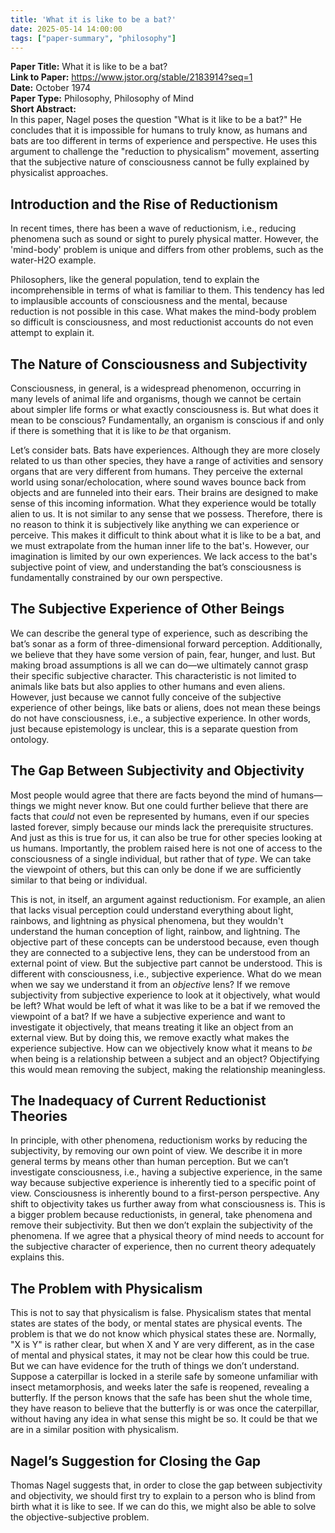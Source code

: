 ```yaml
---
title: 'What it is like to be a bat?'
date: 2025-05-14 14:00:00
tags: ["paper-summary", "philosophy"]
---
```


**Paper Title:** What it is like to be a bat?  
**Link to Paper:** https://www.jstor.org/stable/2183914?seq=1  
**Date:** October 1974  
**Paper Type:** Philosophy, Philosophy of Mind  
**Short Abstract:**  
In this paper, Nagel poses the question "What is it like to be a bat?" He concludes that it is impossible for humans to truly know, as humans and bats are too different in terms of experience and perspective. He uses this argument to challenge the "reduction to physicalism" movement, asserting that the subjective nature of consciousness cannot be fully explained by physicalist approaches.

## Introduction and the Rise of Reductionism

In recent times, there has been a wave of reductionism, i.e., reducing phenomena such as sound or sight to purely physical matter. However, the 'mind-body' problem is unique and differs from other problems, such as the water-H2O example.

Philosophers, like the general population, tend to explain the incomprehensible in terms of what is familiar to them. This tendency has led to implausible accounts of consciousness and the mental, because reduction is not possible in this case. What makes the mind-body problem so difficult is consciousness, and most reductionist accounts do not even attempt to explain it.

## The Nature of Consciousness and Subjectivity

Consciousness, in general, is a widespread phenomenon, occurring in many levels of animal life and organisms, though we cannot be certain about simpler life forms or what exactly consciousness is. But what does it mean to be conscious? Fundamentally, an organism is conscious if and only if there is something that it is like to *be* that organism.

Let’s consider bats. Bats have experiences. Although they are more closely related to us than other species, they have a range of activities and sensory organs that are very different from humans. They perceive the external world using sonar/echolocation, where sound waves bounce back from objects and are funneled into their ears. Their brains are designed to make sense of this incoming information. What they experience would be totally alien to us. It is not similar to any sense that we possess. Therefore, there is no reason to think it is subjectively like anything we can experience or perceive. This makes it difficult to think about what it is like to be a bat, and we must extrapolate from the human inner life to the bat's. However, our imagination is limited by our own experiences. We lack access to the bat's subjective point of view, and understanding the bat’s consciousness is fundamentally constrained by our own perspective.

## The Subjective Experience of Other Beings

We can describe the general type of experience, such as describing the bat’s sonar as a form of three-dimensional forward perception. Additionally, we believe that they have some version of pain, fear, hunger, and lust. But making broad assumptions is all we can do—we ultimately cannot grasp their specific subjective character. This characteristic is not limited to animals like bats but also applies to other humans and even aliens. However, just because we cannot fully conceive of the subjective experience of other beings, like bats or aliens, does not mean these beings do not have consciousness, i.e., a subjective experience. In other words, just because epistemology is unclear, this is a separate question from ontology.

## The Gap Between Subjectivity and Objectivity

Most people would agree that there are facts beyond the mind of humans—things we might never know. But one could further believe that there are facts that *could* not even be represented by humans, even if our species lasted forever, simply because our minds lack the prerequisite structures. And just as this is true for us, it can also be true for other species looking at us humans. Importantly, the problem raised here is not one of access to the consciousness of a single individual, but rather that of *type*. We can take the viewpoint of others, but this can only be done if we are sufficiently similar to that being or individual.

This is not, in itself, an argument against reductionism. For example, an alien that lacks visual perception could understand everything about light, rainbows, and lightning as physical phenomena, but they wouldn't understand the human conception of light, rainbow, and lightning. The objective part of these concepts can be understood because, even though they are connected to a subjective lens, they can be understood from an external point of view. But the subjective part cannot be understood. This is different with consciousness, i.e., subjective experience. What do we mean when we say we understand it from an *objective* lens? If we remove subjectivity from subjective experience to look at it objectively, what would be left? What would be left of what it was like to be a bat if we removed the viewpoint of a bat? If we have a subjective experience and want to investigate it objectively, that means treating it like an object from an external view. But by doing this, we remove exactly what makes the experience subjective. How can we objectively know what it means to *be* when being is a relationship between a subject and an object? Objectifying this would mean removing the subject, making the relationship meaningless.

## The Inadequacy of Current Reductionist Theories

In principle, with other phenomena, reductionism works by reducing the subjectivity, by removing our own point of view. We describe it in more general terms by means other than human perception. But we can’t investigate consciousness, i.e., having a subjective experience, in the same way because subjective experience is inherently tied to a specific point of view. Consciousness is inherently bound to a first-person perspective. Any shift to objectivity takes us further away from what consciousness is. This is a bigger problem because reductionists, in general, take phenomena and remove their subjectivity. But then we don’t explain the subjectivity of the phenomena. If we agree that a physical theory of mind needs to account for the subjective character of experience, then no current theory adequately explains this.

## The Problem with Physicalism

This is not to say that physicalism is false. Physicalism states that mental states are states of the body, or mental states are physical events. The problem is that we do not know which physical states these are. Normally, "X is Y" is rather clear, but when X and Y are very different, as in the case of mental and physical states, it may not be clear how this could be true. But we can have evidence for the truth of things we don’t understand. Suppose a caterpillar is locked in a sterile safe by someone unfamiliar with insect metamorphosis, and weeks later the safe is reopened, revealing a butterfly. If the person knows that the safe has been shut the whole time, they have reason to believe that the butterfly is or was once the caterpillar, without having any idea in what sense this might be so. It could be that we are in a similar position with physicalism.

## Nagel’s Suggestion for Closing the Gap

Thomas Nagel suggests that, in order to close the gap between subjectivity and objectivity, we should first try to explain to a person who is blind from birth what it is like to see. If we can do this, we might also be able to solve the objective-subjective problem.
